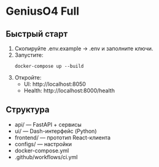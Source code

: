 # GeniusO4 Full

## Быстрый старт

1. Скопируйте .env.example → .env и заполните ключи.
2. Запустите:
   ```
   docker-compose up --build
   ```
3. Откройте:
   - UI: http://localhost:8050
   - Health: http://localhost:8000/health

## Структура

- api/       — FastAPI + сервисы
- ui/        — Dash-интерфейс (Python)
- frontend/  — прототип React-клиента
- configs/   — настройки
- docker-compose.yml
- .github/workflows/ci.yml

